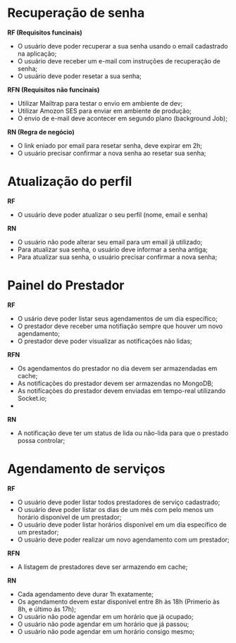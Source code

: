 # Recuperação de senha
**RF (Requisitos funcinais)**
- O usuário deve poder recuperar a sua senha usando o email cadastrado na aplicação;
- O usuário deve receber um e-mail com instruções de recuperação de senha;
- O usuário deve poder resetar a sua senha;

**RFN (Requisitos não funcinais)**
- Utilizar Mailtrap para testar o envio em ambiente de dev;
- Utilizar Amozon SES para enviar em ambiente de produção;
- O envio de e-mail deve acontecer em segundo plano (background Job);

**RN (Regra de negócio)**
- O link eniado por email para resetar senha, deve expirar em 2h;
- O usuário precisar confirmar a nova senha ao resetar sua senha;

# Atualização do perfil
**RF**
- O usuário deve poder atualizar o seu perfil (nome, email e senha)

**RN**
- O usuário não pode alterar seu email para um email já utilizado;
- Para atualizar sua senha, o usuário deve informar a senha antiga;
- Para atualizar sua senha, o usuário precisar confirmar a nova senha;

# Painel do Prestador
**RF**
- O usário deve poder listar seus agendamentos de um dia específico;
- O prestador deve receber uma notifiação sempre que houver um novo agendamento;
- O prestador deve poder visualizar as notificações não lidas;

**RFN**
- Os agendamentos do prestador no dia devem ser armazendadas em cache;
- As notificações do prestador devem ser armazendas no MongoDB;
- As notificaçòes do prestador devem enviadas em tempo-real utilizando Socket.io;
-
**RN**
- A notificação deve ter um status de lida ou não-lida para que o prestado possa controlar;

# Agendamento de serviços

**RF**
- O usuário deve poder listar todos prestadores de serviço cadastrado;
- O usuário deve poder listar os dias de um mês com pelo menos um horário disponível de um prestador;
- O usuário deve poder listar horários disponível em um dia específico de um prestador;
- O usuário deve poder realizar um novo agendamento com um prestador;

**RFN**
- A listagem de prestadores deve ser armazendo em cache;

**RN**
- Cada agendamento deve durar 1h exatamente;
- Os agendamento devem estar disponível entre 8h às 18h (Primerio às 8h, e último ás 17h);
- O usuário não pode agendar em um horário que já ocupado;
- O usuário não pode agendar em um horário que já passou;
- O usuário não pode agendar em um horário consigo mesmo;
